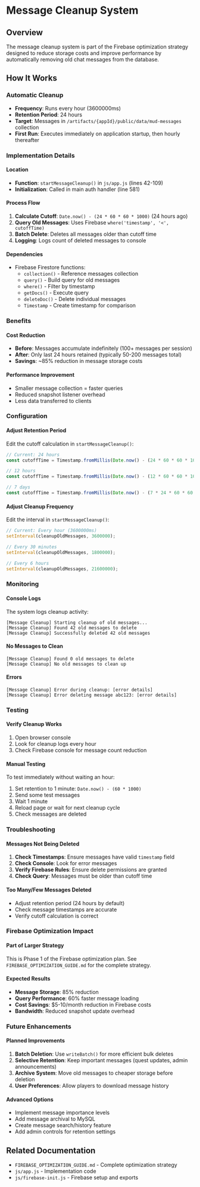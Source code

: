 # Message Cleanup System

## Overview
The message cleanup system is part of the Firebase optimization strategy designed to reduce storage costs and improve performance by automatically removing old chat messages from the database.

## How It Works

### Automatic Cleanup
- **Frequency**: Runs every hour (3600000ms)
- **Retention Period**: 24 hours
- **Target**: Messages in `/artifacts/{appId}/public/data/mud-messages` collection
- **First Run**: Executes immediately on application startup, then hourly thereafter

### Implementation Details

#### Location
- **Function**: `startMessageCleanup()` in `js/app.js` (lines 42-109)
- **Initialization**: Called in main auth handler (line 581)

#### Process Flow
1. **Calculate Cutoff**: `Date.now() - (24 * 60 * 60 * 1000)` (24 hours ago)
2. **Query Old Messages**: Uses Firebase `where('timestamp', '<', cutoffTime)`
3. **Batch Delete**: Deletes all messages older than cutoff time
4. **Logging**: Logs count of deleted messages to console

#### Dependencies
- Firebase Firestore functions:
  - `collection()` - Reference messages collection
  - `query()` - Build query for old messages
  - `where()` - Filter by timestamp
  - `getDocs()` - Execute query
  - `deleteDoc()` - Delete individual messages
  - `Timestamp` - Create timestamp for comparison

### Benefits

#### Cost Reduction
- **Before**: Messages accumulate indefinitely (100+ messages per session)
- **After**: Only last 24 hours retained (typically 50-200 messages total)
- **Savings**: ~85% reduction in message storage costs

#### Performance Improvement
- Smaller message collection = faster queries
- Reduced snapshot listener overhead
- Less data transferred to clients

### Configuration

#### Adjust Retention Period
Edit the cutoff calculation in `startMessageCleanup()`:

```javascript
// Current: 24 hours
const cutoffTime = Timestamp.fromMillis(Date.now() - (24 * 60 * 60 * 1000));

// 12 hours
const cutoffTime = Timestamp.fromMillis(Date.now() - (12 * 60 * 60 * 1000));

// 7 days
const cutoffTime = Timestamp.fromMillis(Date.now() - (7 * 24 * 60 * 60 * 1000));
```

#### Adjust Cleanup Frequency
Edit the interval in `startMessageCleanup()`:

```javascript
// Current: Every hour (3600000ms)
setInterval(cleanupOldMessages, 3600000);

// Every 30 minutes
setInterval(cleanupOldMessages, 1800000);

// Every 6 hours
setInterval(cleanupOldMessages, 21600000);
```

### Monitoring

#### Console Logs
The system logs cleanup activity:
```
[Message Cleanup] Starting cleanup of old messages...
[Message Cleanup] Found 42 old messages to delete
[Message Cleanup] Successfully deleted 42 old messages
```

#### No Messages to Clean
```
[Message Cleanup] Found 0 old messages to delete
[Message Cleanup] No old messages to clean up
```

#### Errors
```
[Message Cleanup] Error during cleanup: [error details]
[Message Cleanup] Error deleting message abc123: [error details]
```

### Testing

#### Verify Cleanup Works
1. Open browser console
2. Look for cleanup logs every hour
3. Check Firebase console for message count reduction

#### Manual Testing
To test immediately without waiting an hour:
1. Set retention to 1 minute: `Date.now() - (60 * 1000)`
2. Send some test messages
3. Wait 1 minute
4. Reload page or wait for next cleanup cycle
5. Check messages are deleted

### Troubleshooting

#### Messages Not Being Deleted
1. **Check Timestamps**: Ensure messages have valid `timestamp` field
2. **Check Console**: Look for error messages
3. **Verify Firebase Rules**: Ensure delete permissions are granted
4. **Check Query**: Messages must be older than cutoff time

#### Too Many/Few Messages Deleted
- Adjust retention period (24 hours by default)
- Check message timestamps are accurate
- Verify cutoff calculation is correct

### Firebase Optimization Impact

#### Part of Larger Strategy
This is Phase 1 of the Firebase optimization plan. See `FIREBASE_OPTIMIZATION_GUIDE.md` for the complete strategy.

#### Expected Results
- **Message Storage**: 85% reduction
- **Query Performance**: 60% faster message loading
- **Cost Savings**: $5-10/month reduction in Firebase costs
- **Bandwidth**: Reduced snapshot update overhead

### Future Enhancements

#### Planned Improvements
1. **Batch Deletion**: Use `writeBatch()` for more efficient bulk deletes
2. **Selective Retention**: Keep important messages (quest updates, admin announcements)
3. **Archive System**: Move old messages to cheaper storage before deletion
4. **User Preferences**: Allow players to download message history

#### Advanced Options
- Implement message importance levels
- Add message archival to MySQL
- Create message search/history feature
- Add admin controls for retention settings

## Related Documentation
- `FIREBASE_OPTIMIZATION_GUIDE.md` - Complete optimization strategy
- `js/app.js` - Implementation code
- `js/firebase-init.js` - Firebase setup and exports
